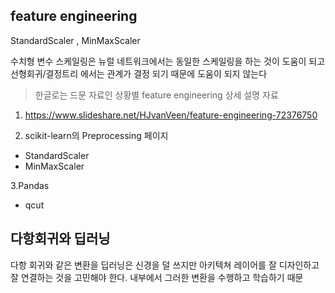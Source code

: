 

## feature engineering

StandardScaler , MinMaxScaler

수치형 변수 스케일링은 뉴럴 네트워크에서는 동일한 스케일링을 하는 것이 도움이 되고 선형회귀/결정트리 에서는 관계가 결정 되기 때문에 도움이 되지 않는다


> 한글로는 드문 자료인 상황별 feature engineering 상세 설명 자료

1. https://www.slideshare.net/HJvanVeen/feature-engineering-72376750

2. scikit-learn의 Preprocessing 페이지
  * StandardScaler
  * MinMaxScaler

3.Pandas
  * qcut

## 다항회귀와 딥러닝

다항 회귀와 같은 변환을 딥러닝은 신경을 덜 쓰지만 아키텍쳐 레이어를 잘 디자인하고 잘 연결하는 것을 고민해야 한다. 내부에서 그러한 변환을 수행하고 학습하기 때문



